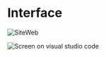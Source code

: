 # Interface

<img src="https://cdn.discordapp.com/attachments/831614828719898655/853255437025804308/unknown.png" alt="SiteWeb"></a>


<img src= "https://imgur.com/a/R0p5hqO" alt= "Screen on visual studio code"></a> 
